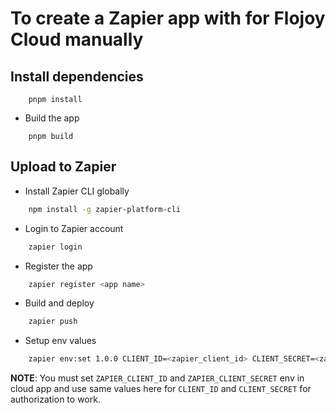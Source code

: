 # To create a Zapier app with for Flojoy Cloud manually

## Install dependencies

```shell
    pnpm install
```

- Build the app

```shell
    pnpm build
```

## Upload to Zapier

- Install Zapier CLI globally

```sh
    npm install -g zapier-platform-cli
```

- Login to Zapier account

```sh
    zapier login
```

- Register the app

```sh
    zapier register <app name>
```

- Build and deploy

```sh
    zapier push
```

- Setup env values

```sh
    zapier env:set 1.0.0 CLIENT_ID=<zapier_client_id> CLIENT_SECRET=<zapier_client_secret> URL_ORIGIN=<cloud_domain>
```

**NOTE**: You must set `ZAPIER_CLIENT_ID` and `ZAPIER_CLIENT_SECRET` env in cloud app and use same values here for `CLIENT_ID` and `CLIENT_SECRET` for authorization to work.
